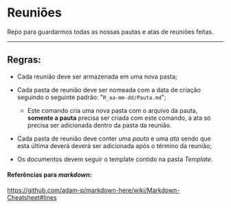 # Reuniões

Repo para guardarmos todas as nossas pautas e atas de reuniões feitas.

---

## Regras:


- Cada reunião deve ser armazenada em uma nova pasta;

- Cada pasta de reunião deve ser nomeada com a data de criação seguindo o seguinte padrão: "`R_aa-mm-dd/Pauta.md`";

  - Este comando cria uma nova pasta com o arquivo da pauta, **somente a pauta** precisa ser criada com este comando, a ata só precisa ser adicionada dentro da pasta da reunião.

- Cada pasta de reunião deve conter uma _pauta_ e uma _ata_ sendo que esta última deverá deverá ser adicionada após o término da reunião;

- Os documentos devem seguir o template contido na pasta _Template_.

#### Referências para _markdown_:
https://github.com/adam-p/markdown-here/wiki/Markdown-Cheatsheet#lines
